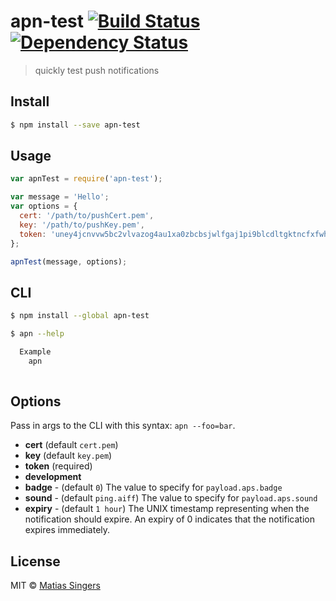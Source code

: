 # apn-test [![Build Status](http://img.shields.io/travis/matiassingers/apn-test.svg?style=flat-square)](https://travis-ci.org/matiassingers/apn-test) [![Dependency Status](http://img.shields.io/gemnasium/matiassingers/apn-test.svg?style=flat-square)](https://gemnasium.com/matiassingers/apn-test)
> quickly test push notifications


## Install

```sh
$ npm install --save apn-test
```


## Usage

```js
var apnTest = require('apn-test');

var message = 'Hello';
var options = {
  cert: '/path/to/pushCert.pem',
  key: '/path/to/pushKey.pem',
  token: 'uney4jcnvvw5bc2vlvazog4au1xa0zbcbsjwlfgaj1pi9blcdltgktncfxfwhs5'
};

apnTest(message, options);
```


## CLI

```sh
$ npm install --global apn-test
```

```sh
$ apn --help

  Example
    apn
    
```
## Options

Pass in args to the CLI with this syntax: `apn --foo=bar`.
- **cert** (default `cert.pem`)
- **key** (default `key.pem`)
- **token** (required)
- **development**
- **badge** - (default `0`) The value to specify for `payload.aps.badge`
- **sound** - (default `ping.aiff`) The value to specify for `payload.aps.sound`
- **expiry** - (default `1 hour`) The UNIX timestamp representing when the notification should expire. An expiry of 0 indicates that the notification expires immediately.



## License

MIT © [Matias Singers](http://mts.io)
